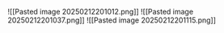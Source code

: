 ![[Pasted image 20250212201012.png]]
![[Pasted image 20250212201037.png]]
![[Pasted image 20250212201115.png]]